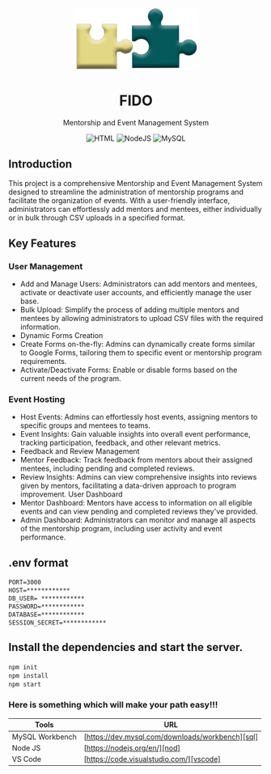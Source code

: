  <p align="center">
  <img width="250px" src="public/assets/img/Fido.png" alt="Description of your image">
  <h1 align="center">FIDO</h1>
  <p align="center">Mentorship and Event Management System</p>
</p>
 <p align="center">
  <img  src="https://img.shields.io/badge/HTML5-E34F26?style=for-the-badge&logo=html5&logoColor=white" alt="HTML">
  <img  src="https://img.shields.io/badge/Node%20js-339933?style=for-the-badge&logo=nodedotjs&logoColor=white" alt="NodeJS">
  <img  src="https://img.shields.io/badge/MySQL-005C84?style=for-the-badge&logo=mysql&logoColor=white" alt="MySQL">
</p>

## Introduction
This project is a comprehensive Mentorship and Event Management System designed to streamline the administration of mentorship programs and facilitate the organization of events. With a user-friendly interface, administrators can effortlessly add mentors and mentees, either individually or in bulk through CSV uploads in a specified format.

## Key Features

### User Management
- Add and Manage Users: Administrators can add mentors and mentees, activate or deactivate user accounts, and efficiently manage the user base.
- Bulk Upload: Simplify the process of adding multiple mentors and mentees by allowing administrators to upload CSV files with the required information.
- Dynamic Forms Creation
- Create Forms on-the-fly: Admins can dynamically create forms similar to Google Forms, tailoring them to specific event or mentorship program requirements.
- Activate/Deactivate Forms: Enable or disable forms based on the current needs of the program.
### Event Hosting
- Host Events: Admins can effortlessly host events, assigning mentors to specific groups and mentees to teams.
- Event Insights: Gain valuable insights into overall event performance, tracking participation, feedback, and other relevant metrics.
- Feedback and Review Management
- Mentor Feedback: Track feedback from mentors about their assigned mentees, including pending and completed reviews.
- Review Insights: Admins can view comprehensive insights into reviews given by mentors, facilitating a data-driven approach to program improvement.
User Dashboard
- Mentor Dashboard: Mentors have access to information on all eligible events and can view pending and completed reviews they've provided.
- Admin Dashboard: Administrators can monitor and manage all aspects of the mentorship program, including user activity and event performance.



## .env format
```
PORT=3000
HOST=************
DB_USER= ************
PASSWORD=************
DATABASE=************
SESSION_SECRET=************
```

 ## Install the dependencies and start the server.
 ```sh
npm init
npm install
npm start
```
### Here is something which will make your path easy!!!

| Tools |    URL    |
|  ------------   |  -------  |
| MySQL Workbench | [https://dev.mysql.com/downloads/workbench][sql] |
| Node JS | [https://nodejs.org/en/][nod] |
| VS Code| [https://code.visualstudio.com/][vscode] |





[sql]: <https://dev.mysql.com/downloads/workbench/>
[nod]: <https://nodejs.org/en/>
[vscode]:<https://code.visualstudio.com/>
